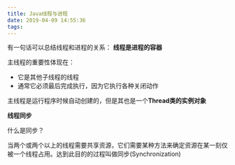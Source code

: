 ```yaml
---
title: Java线程与进程
date: 2019-04-09 14:55:36
tags:
---
```


有一句话可以总结线程和进程的关系： **线程是进程的容器**

主线程的重要性体现在：

- 它是其他子线程的线程
- 通常它必须最后完成执行，因为它执行各种关闭动作

主线程是运行程序时候自动创建的，但是其也是一个**Thread类的实例对象**



**线程同步**

什么是同步？

当两个或两个以上的线程需要共享资源，它们需要某种方法来确定资源在某一刻仅被一个线程占用。达到此目的的过程叫做同步(Synchronization)